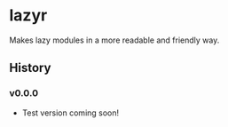 # lazyr
Makes lazy modules in a more readable and friendly way.

## History

### v0.0.0
* Test version coming soon!